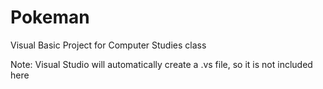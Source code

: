 # Pokeman

Visual Basic Project for Computer Studies class

Note: Visual Studio will automatically create a .vs file, so it is not included here
